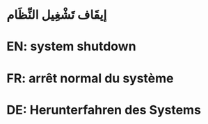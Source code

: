 # إيقَاف تَشْغِيل النِّظَام

# EN: system shutdown

# FR: arrêt normal du système

# DE: Herunterfahren des Systems
